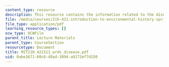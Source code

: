 ```yaml
---
content_type: resource
description: This resource contains the information related to the disease environment.
file: /media/courses/21h-421-introduction-to-environmental-history-spring-2011/0abe167160c648ad3094a9173ef7d150_MIT21H_421S11_wrds_disease.pdf
file_type: application/pdf
learning_resource_types: []
ocw_type: OCWFile
parent_title: Lecture Materials
parent_type: CourseSection
resourcetype: Document
title: MIT21H_421S11_wrds_disease.pdf
uid: 0abe1671-60c6-48ad-3094-a9173ef7d150
---
```

